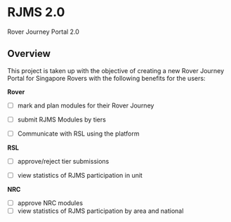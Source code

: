 # RJMS 2.0
Rover Journey Portal 2.0


## Overview
This project is taken up with the objective of creating a new Rover Journey Portal for Singapore Rovers with the following benefits for the users:


**Rover**
- [ ] mark and plan modules for their Rover Journey
- [ ] submit RJMS Modules by tiers
- [ ] Communicate with RSL using the platform


**RSL**
- [ ] approve/reject tier submissions
- [ ] view statistics of RJMS participation in unit


**NRC**
- [ ] approve NRC modules
- [ ] view statistics of RJMS participation by area and national
